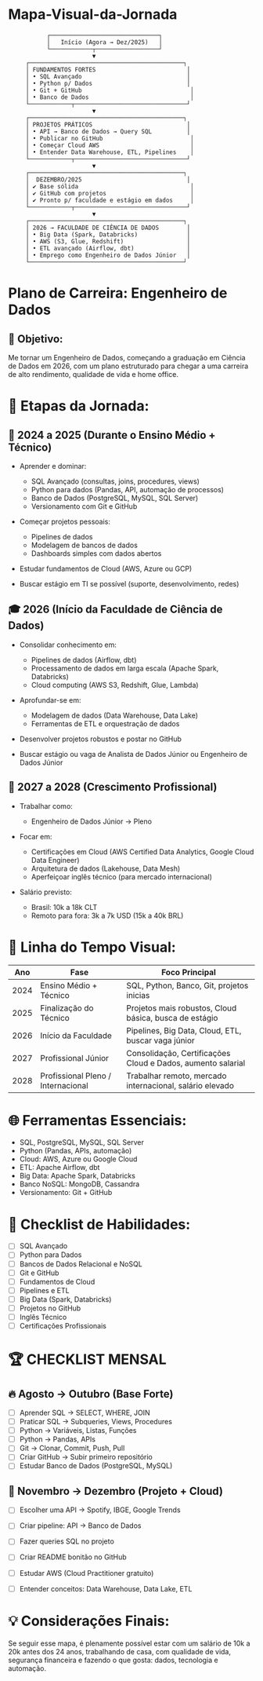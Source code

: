 # Mapa-Visual-da-Jornada
               ┌───────────────────────────────┐
               │   Início (Agora → Dez/2025)   │
               └────────────┬──────────────────┘
                            ▼
         ┌────────────────────────────────────────────┐
         │ FUNDAMENTOS FORTES                          │
         │ • SQL Avançado                              │
         │ • Python p/ Dados                           │
         │ • Git + GitHub                               │
         │ • Banco de Dados                             │
         └────────────┬────────────────────────────────┘
                            ▼
         ┌────────────────────────────────────────────┐
         │ PROJETOS PRÁTICOS                           │
         │ • API → Banco de Dados → Query SQL          │
         │ • Publicar no GitHub                         │
         │ • Começar Cloud AWS                          │
         │ • Entender Data Warehouse, ETL, Pipelines    │
         └────────────┬────────────────────────────────┘
                            ▼
         ┌────────────────────────────────────────────┐
         │  DEZEMBRO/2025                              │
         │ ✔ Base sólida                                │
         │ ✔ GitHub com projetos                        │
         │ ✔ Pronto p/ faculdade e estágio em dados     │
         └────────────┬────────────────────────────────┘
                            ▼
         ┌────────────────────────────────────────────┐
         │ 2026 → FACULDADE DE CIÊNCIA DE DADOS        │
         │ • Big Data (Spark, Databricks)              │
         │ • AWS (S3, Glue, Redshift)                  │
         │ • ETL avançado (Airflow, dbt)               │
         │ • Emprego como Engenheiro de Dados Júnior   │
         └────────────────────────────────────────────┘


# Plano de Carreira: Engenheiro de Dados 


## 🌟 Objetivo:

Me tornar um Engenheiro de Dados, começando a graduação em Ciência de Dados em 2026, com um plano estruturado para chegar a uma carreira de alto rendimento, qualidade de vida e home office.


# 🔺 Etapas da Jornada:

## 🌟 2024 a 2025 (Durante o Ensino Médio + Técnico)

* Aprender e dominar:

  * SQL Avançado (consultas, joins, procedures, views)
  * Python para dados (Pandas, API, automação de processos)
  * Banco de Dados (PostgreSQL, MySQL, SQL Server)
  * Versionamento com Git e GitHub
* Começar projetos pessoais:

  * Pipelines de dados
  * Modelagem de bancos de dados
  * Dashboards simples com dados abertos
* Estudar fundamentos de Cloud (AWS, Azure ou GCP)
* Buscar estágio em TI se possível (suporte, desenvolvimento, redes)


## 🎓 2026 (Início da Faculdade de Ciência de Dados)

* Consolidar conhecimento em:

  * Pipelines de dados (Airflow, dbt)
  * Processamento de dados em larga escala (Apache Spark, Databricks)
  * Cloud computing (AWS S3, Redshift, Glue, Lambda)
* Aprofundar-se em:

  * Modelagem de dados (Data Warehouse, Data Lake)
  * Ferramentas de ETL e orquestração de dados
* Desenvolver projetos robustos e postar no GitHub
* Buscar estágio ou vaga de Analista de Dados Júnior ou Engenheiro de Dados Júnior


## 🚀 2027 a 2028 (Crescimento Profissional)

* Trabalhar como:

  * Engenheiro de Dados Júnior → Pleno
* Focar em:

  * Certificações em Cloud (AWS Certified Data Analytics, Google Cloud Data Engineer)
  * Arquitetura de dados (Lakehouse, Data Mesh)
  * Aperfeiçoar inglês técnico (para mercado internacional)
* Salário previsto:

  * Brasil: 10k a 18k CLT
  * Remoto para fora: 3k a 7k USD (15k a 40k BRL)


# 📆 Linha do Tempo Visual:

| Ano  | Fase                               | Foco Principal                                              |
| ---- | ---------------------------------- | ----------------------------------------------------------- |
| 2024 | Ensino Médio + Técnico             | SQL, Python, Banco, Git, projetos inicias                   |
| 2025 | Finalização do Técnico             | Projetos mais robustos, Cloud básica, busca de estágio      |
| 2026 | Início da Faculdade                | Pipelines, Big Data, Cloud, ETL, buscar vaga júnior         |
| 2027 | Profissional Júnior                | Consolidação, Certificações Cloud e Dados, aumento salarial |
| 2028 | Profissional Pleno / Internacional | Trabalhar remoto, mercado internacional, salário elevado    |


# 🌐 Ferramentas Essenciais:

* SQL, PostgreSQL, MySQL, SQL Server
* Python (Pandas, APIs, automação)
* Cloud: AWS, Azure ou Google Cloud
* ETL: Apache Airflow, dbt
* Big Data: Apache Spark, Databricks
* Banco NoSQL: MongoDB, Cassandra
* Versionamento: Git + GitHub


# 📅 Checklist de Habilidades:

* [ ] SQL Avançado
* [ ] Python para Dados
* [ ] Bancos de Dados Relacional e NoSQL
* [ ] Git e GitHub
* [ ] Fundamentos de Cloud
* [ ] Pipelines e ETL
* [ ] Big Data (Spark, Databricks)
* [ ] Projetos no GitHub
* [ ] Inglês Técnico
* [ ] Certificações Profissionais

# 🏆 CHECKLIST MENSAL

## 🔥 Agosto → Outubro (Base Forte)

 * [ ] Aprender SQL → SELECT, WHERE, JOIN
 * [ ] Praticar SQL → Subqueries, Views, Procedures
 * [ ] Python → Variáveis, Listas, Funções
 * [ ] Python → Pandas, APIs
 * [ ] Git → Clonar, Commit, Push, Pull
 * [ ] Criar GitHub → Subir primeiro repositório
 * [ ] Estudar Banco de Dados (PostgreSQL, MySQL)

## 🚀 Novembro → Dezembro (Projeto + Cloud)
 * [ ] Escolher uma API → Spotify, IBGE, Google Trends
 * [ ] Criar pipeline: API → Banco de Dados
 * [ ] Fazer queries SQL no projeto
 * [ ] Criar README bonitão no GitHub
 * [ ] Estudar AWS (Cloud Practitioner gratuito)
 * [ ] Entender conceitos: Data Warehouse, Data Lake, ETL


# 💡 Considerações Finais:

Se seguir esse mapa, é plenamente possível estar com um salário de 10k a 20k antes dos 24 anos, trabalhando de casa, com qualidade de vida, segurança financeira e fazendo o que gosta: dados, tecnologia e automação.


